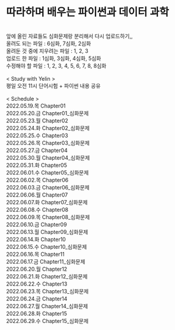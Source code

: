 # 따라하며 배우는 파이썬과 데이터 과학
<br/> 앞에 올린 자료들도 심화문제랑 분리해서 다시 업로드하기,,
<br/> 올려도 되는 파일 : 6심화, 7심화, 2심화
<br/> 올려둔 것 중에 지우려는 파일 : 1, 2, 3
<br/> 업로드 한 파일 : 1심화, 3심화, 4심화, 5심화
<br/> 수정해야 할 파일 : 1, 2, 3, 4, 5, 6, 7, 8, 8심화
<br/>
<br/>
< Study with Yelin >
<br/> 평일 오전 11시 단어시험 + 파이썬 내용 공유
<br/>
<br/>
< Schedule >
<br/> 2022.05.19.목 Chapter01
<br/> 2022.05.20.금 Chapter01_심화문제
<br/> 2022.05.23.월 Chapter02
<br/> 2022.05.24.화 Chapter02_심화문제
<br/> 2022.05.25.수 Chapter03
<br/> 2022.05.26.목 Chapter03_심화문제
<br/> 2022.05.27.금 Chapter04
<br/> 2022.05.30.월 Chapter04_심화문제
<br/> 2022.05.31.화 Chapter05
<br/> 2022.06.01.수 Chapter05_심화문제
<br/> 2022.06.02.목 Chapter06
<br/> 2022.06.03.금 Chapter06_심화문제
<br/> 2022.06.06.월 Chapter07
<br/> 2022.06.07.화 Chapter07_심화문제
<br/> 2022.06.08.수 Chapter08
<br/> 2022.06.09.목 Chapter08_심화문제
<br/> 2022.06.10.금 Chapter09
<br/> 2022.06.13.월 Chapter09_심화문제
<br/> 2022.06.14.화 Chapter10
<br/> 2022.06.15.수 Chapter10_심화문제
<br/> 2022.06.16.목 Chapter11
<br/> 2022.06.17.금 Chapter11_심화문제
<br/> 2022.06.20.월 Chapter12
<br/> 2022.06.21.화 Chapter12_심화문제
<br/> 2022.06.22.수 Chapter13
<br/> 2022.06.23.목 Chapter13_심화문제
<br/> 2022.06.24.금 Chapter14
<br/> 2022.06.27.월 Chapter14_심화문제
<br/> 2022.06.28.화 Chapter15
<br/> 2022.06.29.수 Chapter15_심화문제



